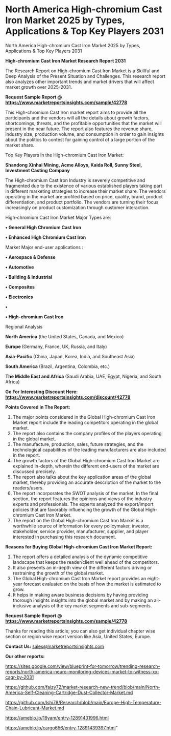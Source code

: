 # North America High-chromium Cast Iron Market 2025 by Types, Applications & Top Key Players 2031
North America High-chromium Cast Iron Market 2025 by Types, Applications & Top Key Players 2031

<strong>High-chromium Cast Iron Market Research Report 2031</strong>

The Research Report on High-chromium Cast Iron Market is a Skillful and Deep Analysis of the Present Situation and Challenges. This research report also analyzes other important trends and market drivers that will affect market growth over 2025-2031.

<strong>Request Sample Report @ <a href=https://www.marketreportsinsights.com/sample/42778>https://www.marketreportsinsights.com/sample/42778</a></strong>

This High-chromium Cast Iron market report aims to provide all the participants and the vendors will all the details about growth factors, shortcomings, threats, and the profitable opportunities that the market will present in the near future. The report also features the revenue share, industry size, production volume, and consumption in order to gain insights about the politics to contest for gaining control of a large portion of the market share.

Top Key Players in the High-chromium Cast Iron Market:

<strong>Shandong Xinhai Mining, Acme Alloys, Kaida Roll, Sunny Steel, Investment Casting Company</strong>

The High-chromium Cast Iron Industry is severely competitive and fragmented due to the existence of various established players taking part in different marketing strategies to increase their market share. The vendors operating in the market are profiled based on price, quality, brand, product differentiation, and product portfolio. The vendors are turning their focus increasingly on product customization through customer interaction.

High-chromium Cast Iron Market Major Types are:

<strong>•  General High Chromium Cast Iron

•  Enhanced High Chromium Cast Iron</strong>

Market Major end-user applications :

<strong>•  Aerospace & Defense

•  Automotive

•  Building & Industrial

•  Composites

•  Electronics

•  

•  High-chromium Cast Iron</strong>

Regional Analysis

</u><strong><b>North America</b></strong> (the United States, Canada, and Mexico)

<strong><b>Europe </b></strong>(Germany, France, UK, Russia, and Italy)

<strong><b>Asia-Pacific</b></strong> (China, Japan, Korea, India, and Southeast Asia)

<strong><b>South America</b></strong> (Brazil, Argentina, Colombia, etc.)

<strong><b>The Middle East and Africa</b></strong> (Saudi Arabia, UAE, Egypt, Nigeria, and South Africa)

<strong>Go For Interesting Discount Here: <a href=https://www.marketreportsinsights.com/discount/42778>https://www.marketreportsinsights.com/discount/42778</a></strong>

<strong>Points Covered in The Report:</strong>
<ol>
  <li>The major points considered in the Global High-chromium Cast Iron Market report include the leading competitors operating in the global market.</li>
  <li>The report also contains the company profiles of the players operating in the global market.</li>
  <li>The manufacture, production, sales, future strategies, and the technological capabilities of the leading manufacturers are also included in the report.</li>
  <li>The growth factors of the Global High-chromium Cast Iron Market are explained in-depth, wherein the different end-users of the market are discussed precisely.</li>
  <li>The report also talks about the key application areas of the global market, thereby providing an accurate description of the market to the readers/users.</li>
  <li>The report incorporates the SWOT analysis of the market. In the final section, the report features the opinions and views of the industry experts and professionals. The experts analyzed the export/import policies that are favorably influencing the growth of the Global High-chromium Cast Iron Market.</li>
  <li>The report on the Global High-chromium Cast Iron Market is a worthwhile source of information for every policymaker, investor, stakeholder, service provider, manufacturer, supplier, and player interested in purchasing this research document.</li>
</ol>
<strong>Reasons for Buying Global High-chromium Cast Iron Market Report:</strong>

<ol>
  <li>The report offers a detailed analysis of the dynamic competitive landscape that keeps the reader/client well ahead of the competitors.</li>
  <li>It also presents an in-depth view of the different factors driving or restraining the growth of the global market.</li>
  <li>The Global High-chromium Cast Iron Market report provides an eight-year forecast evaluated on the basis of how the market is estimated to grow.</li>
  <li>It helps in making aware business decisions by having providing thorough insights insights into the global market and by making an all-inclusive analysis of the key market segments and sub-segments.</li>
</ol>
<strong>Request Sample Report @ <a href=https://www.marketreportsinsights.com/sample/42778>https://www.marketreportsinsights.com/sample/42778</a></strong>


Thanks for reading this article; you can also get individual chapter wise section or region wise report version like Asia, United States, Europe.

<strong>Contact Us:</strong>
sales@marketreportsinsights.com

<strong>Our other reports:</strong>

<a href=https://sites.google.com/view/blueprint-for-tomorrow/trending-research-reports/north-america-neuro-monitoring-devices-market-to-witness-xx-cagr-by-2031>https://sites.google.com/view/blueprint-for-tomorrow/trending-research-reports/north-america-neuro-monitoring-devices-market-to-witness-xx-cagr-by-2031</a>

<a href=https://github.com/faizy72/market-research-new-trend/blob/main/North-America-Self-Cleaning-Cartridge-Dust-Collector-Market.md>https://github.com/faizy72/market-research-new-trend/blob/main/North-America-Self-Cleaning-Cartridge-Dust-Collector-Market.md</a>

<a href=https://github.com/Ishi78/Research/blob/main/Europe-High-Temperature-Chain-Lubricant-Market.md>https://github.com/Ishi78/Research/blob/main/Europe-High-Temperature-Chain-Lubricant-Market.md</a>

<a href=https://ameblo.jp/18yam/entry-12891431996.html>https://ameblo.jp/18yam/entry-12891431996.html</a>

<a href=https://ameblo.jp/cargo656/entry-12891439397.html>https://ameblo.jp/cargo656/entry-12891439397.html</a>"
